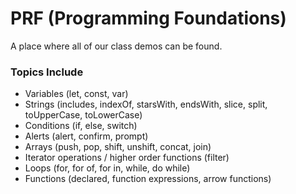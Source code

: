 # PRF (Programming Foundations)
A place where all of our class demos can be found.

### Topics Include
- Variables (let, const, var)
- Strings (includes, indexOf, starsWith, endsWith, slice, split, toUpperCase, toLowerCase)
- Conditions (if, else, switch)
- Alerts (alert, confirm, prompt)
- Arrays (push, pop, shift, unshift, concat, join)
- Iterator operations / higher order functions (filter)
- Loops (for, for of, for in, while, do while)
- Functions (declared, function expressions, arrow functions)
